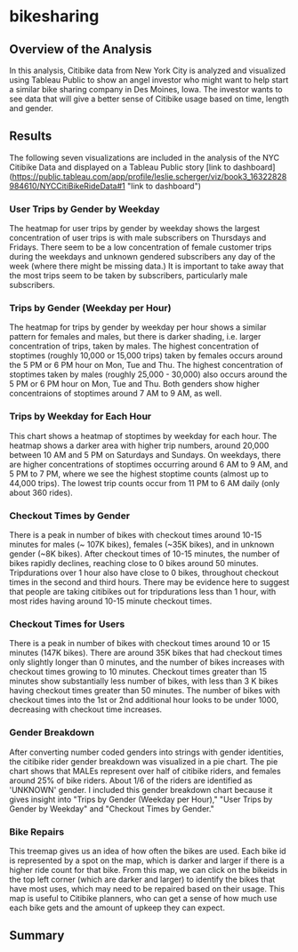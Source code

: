 # bikesharing
## Overview of the Analysis
In this analysis, Citibike data from New York City is analyzed and visualized using Tableau Public to show an angel investor who might want to help start a similar bike sharing company in Des Moines, Iowa. The investor wants to see data that will give a better sense of Citibike usage based on time, length and gender. 

## Results
The following seven visualizations are included in the analysis of the NYC Citibike Data and displayed on a Tableau Public story [link to dashboard] (https://public.tableau.com/app/profile/leslie.scherger/viz/book3_16322828984610/NYCCitiBikeRideData#1 "link to dashboard")

### User Trips by Gender by Weekday
The heatmap for user trips by gender by weekday shows the largest concentration of user trips is with male subscribers on Thursdays and Fridays. There seem to be a low concentration of female customer trips during the weekdays and unknown gendered subscribers any day of the week (where there might be missing data.) It is important to take away that the most trips seem to be taken by subscribers, particularly male subscribers.

### Trips by Gender (Weekday per Hour)
The heatmap for trips by gender by weekday per hour shows a similar pattern for females and males, but there is darker shading, i.e. larger concentration of trips, taken by males. The highest concentration of stoptimes (roughly 10,000 or 15,000 trips) taken by females occurs around the 5 PM or 6 PM hour on Mon, Tue and Thu. The highest concentration of stoptimes taken by males (roughly 25,000 - 30,000) also occurs around the 5 PM or 6 PM hour on Mon, Tue and Thu. Both genders show higher concentraions of stoptimes around 7 AM to 9 AM, as well.

### Trips by Weekday for Each Hour
This chart shows a heatmap of stoptimes by weekday for each hour. The heatmap shows a darker area with higher trip numbers, around 20,000 between 10 AM and 5 PM on Saturdays and Sundays. On weekdays, there are higher concentrations of stoptimes occurring around 6 AM to 9 AM, and 5 PM to 7 PM, where we see the highest stoptime counts (almost up to 44,000 trips). The lowest trip counts occur from 11 PM to 6 AM daily (only about 360 rides).

### Checkout Times by Gender
There is a peak in number of bikes with checkout times around 10-15 minutes for males (~ 107K bikes), females (~35K bikes), and in unknown gender (~8K bikes). After checkout times of 10-15 minutes, the number of bikes rapidly declines, reaching close to 0 bikes around 50 minutes. Tripdurations over 1 hour also have close to 0 bikes, throughout checkout times in the second and third hours. There may be evidence here to suggest that people are taking citibikes out for tripdurations less than 1 hour, with most rides having around 10-15 minute checkout times. 

### Checkout Times for Users
There is a peak in number of bikes with checkout times around 10 or 15 minutes (147K bikes). There are around 35K bikes that had checkout times only slightly longer than 0 minutes, and the number of bikes increases with checkout times growing to 10 minutes. Checkout times greater than 15 minutes show substantially less number of bikes, with less than 3 K bikes having checkout times greater than 50 minutes. The number of bikes with checkout times into the 1st or 2nd additional hour looks to be under 1000, decreasing with checkout time increases. 

### Gender Breakdown
After converting number coded genders into strings with gender identities, the citibike rider gender breakdown was visualized in a pie chart. The pie chart shows that MALEs represent over half of citibike riders, and females around 25% of bike riders. About 1/6 of the riders are identified as 'UNKNOWN' gender. I included this gender breakdown chart because it gives insight into "Trips by Gender (Weekday per Hour)," "User Trips by Gender by Weekday" and "Checkout Times by Gender."

### Bike Repairs
This treemap gives us an idea of how often the bikes are used. Each bike id is represented by a spot on the map, which is darker and larger if there is a higher ride count for that bike. From this map, we can click on the bikeids in the top left corner (which are darker and larger) to identify the bikes that have most uses, which may need to be repaired based on their usage. This map is useful to Citibike planners, who can get a sense of how much use each bike gets and the amount of upkeep they can expect.

## Summary
